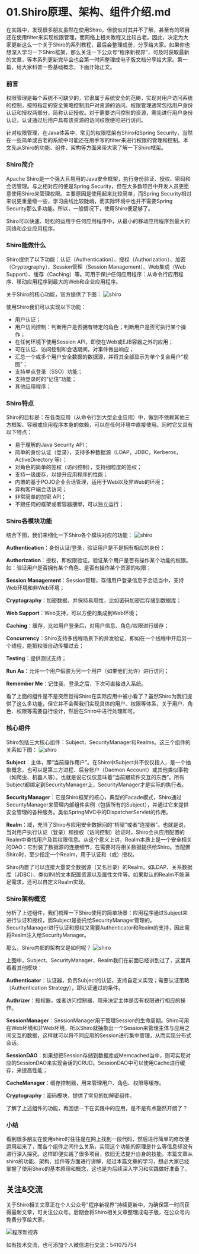 # 01.Shiro原理、架构、组件介绍.md

在实践中，发现很多朋友虽然在使用Shiro，但貌似对其并不了解，甚至有的项目还在使用filter来实现权限管理，而网络上相关教程又比较古老。因此，决定为大家更新这么一个关于Shiro的系列教程，最后会整理成册，分享给大家。如果你也想深入学习一下Shiro框架，那么关注一下公众号“程序新视界”，可及时获取最新的文章，等本系列更新完毕会也会第一时间整理成电子版文档分享给大家。第一篇，给大家科普一些基础概念，下面开始正文。

### 前言

权限管理是每个系统不可缺少的，它隶属于系统安全的范畴，实现对用户访问系统的控制，按照指定的安全策略控制用户对资源的访问。权限管理通常包括用户身份认证和授权两部分，简称认证授权。对于需要访问控制的资源，需先进行用户身份认证，认证通过后用户具有该资源的访问权限便可进行访问。

针对权限管理，在Java体系中，常见的权限框架有Shiro和Spring Security，当然在一些简单或古老的系统中可能还在用手写的filter来进行权限的管理和控制。本文先从Shiro的功能、组件、架构等方面来带大家了解一下Shiro框架。

### Shiro简介

Apache Shiro是一个强大且易用的Java安全框架，执行身份验证、授权、密码和会话管理。与之相对应的便是Spring Security，但在大多数项目中开发人员更愿意使用Shiro来管理权限。主要原因是使用起来比较简单，而Spring Security相对来说更重量级一些，学习曲线比较陡峭，而实际环境中也并不需要Spring Security那么多功能。所以，一般情况下，使用Shiro便足够了。

Shiro可以快速、轻松的运用于任何应用程序中，从最小的移动应用程序到最大的网络和企业应用程序。

### Shiro能做什么

Shiro提供了以下功能：认证（Authentication）、授权（Authorization）、加密（Cryptography）、Session管理（Session Management）、Web集成（Web Support）、缓存（Caching）等。可用于保护任何应用程序：从命令行应用程序、移动应用程序到最大的Web和企业应用程序。

关于Shiro的核心功能，官方提供了下图：
![shiro](http://www.choupangxia.com/wp-content/uploads/2021/01/shiro-01.jpg)

使用Shiro我们可以实现以下功能：
- 用户认证；
- 用户访问控制：判断用户是否拥有特定的角色；判断用户是否可执行某个操作；
- 在任何环境下使用Session API，即使在Web或EJB容器之外的应用；
- 可在认证、访问控制和会话期间，对事件做出响应；
- 汇总一个或多个用户安全数据的数据源，并将其全部显示为单个复合用户“视图”；
- 支持单点登录（SSO）功能；
- 支持登录时的“记住”功能；
- 其他应用程序；

### Shiro特点

Shiro的目标是：在各类应用（从命令行到大型企业应用）中，做到不依赖其他三方框架、容器或应用程序本身的依赖，可以在任何环境中直接使用。同时它又具有以下特点：

- 易于理解的Java Security API；
- 简单的身份认证（登录），支持多种数据源（LDAP，JDBC，Kerberos，ActiveDirectory 等）；
- 对角色的简单的签权（访问控制），支持细粒度的签权；
- 支持一级缓存，以提升应用程序的性能；
- 内置的基于POJO企业会话管理，适用于Web以及非Web的环境；
- 异构客户端会话访问；
- 非常简单的加密 API；
- 不跟任何的框架或者容器捆绑，可以独立运行；

### Shiro各模块功能

结合下图，我们来细化一下Shiro各个模块对应的功能：
![shiro](http://www.choupangxia.com/wp-content/uploads/2021/01/shiro-01.jpg)

**Authentication**：身份认证/登录，验证用户是不是拥有相应的身份；

**Authorization**：授权，即权限验证。验证某个用户是否有操作某个功能的权限。如：验证用户是否拥有某个角色、是否有操作某个资源的权限；

**Session Management**：Session管理，存储用户登录信息于会话当中，支持Web环境和非Web环境；

**Cryptography**：加密数据，并保持易用性，比如密码加密后存储到数据库；

**Web Support**：Web支持，可以方便的集成到Web环境；

**Caching**：缓存，比如用户登录后，对用户信息、角色/权限进行缓存；

**Concurrency**：Shiro支持多线程场景下的并发验证，即如在一个线程中开启另一个线程，能把权限自动传播过去；

**Testing**：提供测试支持；

**Run As**：允许一个用户假装为另一个用户（如果他们允许）进行访问；

**Remember Me**：记住我，登录之后，下次可直接进入系统。

看了上面的组件是不是突然觉得Shiro在实际应用中被小看了？虽然Shiro为我们提供了这么多功能，但它并不会帮我们实现具体的用户、权限等体系，关于用户、角色、权限等需要自行设计，然后在Shiro中进行处理即可。

### 核心组件

Shiro包括三大核心组件：Subject，SecurityManager和Realms。这三个组件的关系如下图：
![shiro](http://www.choupangxia.com/wp-content/uploads/2021/01/shiro-02.jpg)

**Subject**：主体，即“当前操作用户”。在Shiro中Subject并不仅仅指人，是一个抽象概念，也可以是第三方进程、后台帐户（Daemon Account）或其他类似事物（如爬虫、机器人等）。也就是说它仅仅意味着“当前跟软件交互的东西”。所有Subject都绑定到SecurityManager上，SecurityManager才是实际的执行者。

**SecurityManager**：它是Shiro框架的核心，典型的Facade模式，Shiro通过SecurityManager来管理内部组件实例（包括所有的Subject），并通过它来提供安全管理的各种服务。类似SpringMVC中的DispatcherServlet的作用。

**Realm**：域，充当了Shiro与应用安全数据间的“桥梁”或者“连接器”。也就是说，当对用户执行认证（登录）和授权（访问控制）验证时，Shiro会从应用配置的Realm中查找用户及其权限信息。从这个意义上讲，Realm本质上是一个安全相关的DAO：它封装了数据源的连接细节，在需要时将相关数据提供给Shiro。当配置Shiro时，至少指定一个Realm，用于认证和（或）授权。

Shiro内置了可以连接大量安全数据源（又名目录）的Realm，如LDAP、关系数据库（JDBC）、类似INI的文本配置资源以及属性文件等。如果默认的Realm不能满足需求，还可以自定义Realm实现。

### Shiro架构概览

分析了上述组件，我们梳理一下Shiro使用的简单场景：应用程序通过Subject来进行认证和授权，而Subject是委托给SecurityManager管理的。SecurityManager进行认证和授权又需要Authenticator和Realm的支持，因此需将Realm注入给SecurityManager。

那么，Shiro内部的架构又是如何呢？
![shiro](http://www.choupangxia.com/wp-content/uploads/2021/01/shiro-03.jpg)

上图中，Subject、SecurityManager、Realm我们在前面已经讲到过了，这里再看看其他模块：

**Authenticator**：认证器，负责Subject的认证，支持自定义实现；需要认证策略（Authentication Strategy），即认证通过的条件。

**Authrizer**：授权器，或者访问控制器，用来决定主体是否有权限进行相应的操作。

**SessionManager**：SessionManager用于管理Session的生命周期。Shiro可用在Web环境和非Web环境，所以Shiro就抽象出一个Session来管理主体与应用之间交互的数据，这样就可以将不同应用的Session进行集中管理，从而实现分布式会话。

**SessionDAO**：如果想把Session存储到数据库或Memcached当中，则可实现对应的SessionDAO来实现会话的CRUD。SessionDAO中可以使用Cache进行缓存，来提高性能；

**CacheManager**：缓存控制器，用来管理用户、角色、权限等缓存。

**Cryptography**：密码模块，提供了常见的加解密组件。

了解了上述组件的功能，再回想一下在实践中的应用，是不是有点豁然开朗了？

### 小结

看到很多朋友在使用shiro时往往是在网上找到一段代码，然后进行简单的修改便运用起来了，而各个组件之间什么关系，实现这个功能的原理是什么等信息却没有进行深入探究。这样即便实践了很多项目，依旧无法提升自身的技能。本篇文章从shiro的功能、架构、组件等方面进行讲解，经过本篇文章的学习，想必大家已经掌握了使用Shiro的基本原理和概念，这也是为后续深入学习和实践做好准备了。

## 关注&交流

关于Shiro相关文章正在个人公众号"程序新视界"持续更新中，为确保第一时间获得最新文章，可关注公众号。后期会将Shiro相关文章整理成电子版，在公众号内免费分享给大家。

![程序新视界](https://www.choupangxia.com/wp-content/uploads/2019/07/weixin.jpg)

如有技术交流，也可添加个人微信进行交流：541075754


